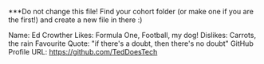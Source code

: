***Do not change this file! Find your cohort folder (or make one if you are the first!) and create a new file in there :)

Name: Ed Crowther
Likes: Formula One, Football, my dog! 
Dislikes: Carrots, the rain
Favourite Quote: "if there's a doubt, then there's no doubt"
GitHub Profile URL: https://github.com/TedDoesTech
